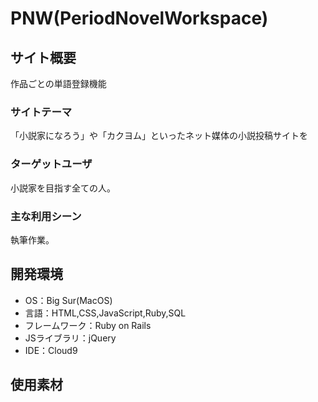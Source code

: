 # PNW(PeriodNovelWorkspace)

## サイト概要
  作品ごとの単語登録機能

### サイトテーマ
  「小説家になろう」や「カクヨム」といったネット媒体の小説投稿サイトを

### ターゲットユーザ
  小説家を目指す全ての人。

### 主な利用シーン
  執筆作業。

## 開発環境
- OS：Big Sur(MacOS)
- 言語：HTML,CSS,JavaScript,Ruby,SQL
- フレームワーク：Ruby on Rails
- JSライブラリ：jQuery
- IDE：Cloud9

## 使用素材